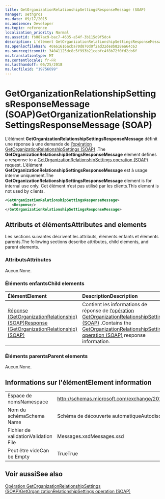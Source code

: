 ```yaml
---
title: GetOrganizationRelationshipSettingsResponseMessage (SOAP)
manager: sethgros
ms.date: 09/17/2015
ms.audience: Developer
ms.topic: reference
localization_priority: Normal
ms.assetid: fb087ac9-bac7-4635-a54f-3b115d9f5dc4
description: L’élément GetOrganizationRelationshipSettingsResponseMessage définit une réponse à une demande d’opération (SOAP) GetOrganizationRelationshipSettings. L’élément GetOrganizationRelationshipSettingsResponseMessage est à usage interne uniquement. Cet élément n’est pas utilisé par les clients.
ms.openlocfilehash: 40a61616acba70d870d0f2ad32de8b828ea64c63
ms.sourcegitcommit: 34041125dc8c5f993b21cebfc4f8b72f0fd2cb6f
ms.translationtype: MT
ms.contentlocale: fr-FR
ms.lasthandoff: 06/25/2018
ms.locfileid: "19756699"
---
```

# <a name="getorganizationrelationshipsettingsresponsemessage-soap"></a><span data-ttu-id="dc847-105">GetOrganizationRelationshipSettingsResponseMessage (SOAP)</span><span class="sxs-lookup"><span data-stu-id="dc847-105">GetOrganizationRelationshipSettingsResponseMessage (SOAP)</span></span>

<span data-ttu-id="dc847-106">L’élément **GetOrganizationRelationshipSettingsResponseMessage** définit une réponse à une demande de [l’opération GetOrganizationRelationshipSettings (SOAP)](getorganizationrelationshipsettings-operation-soap.md) .</span><span class="sxs-lookup"><span data-stu-id="dc847-106">The **GetOrganizationRelationshipSettingsResponseMessage** element defines a response to a [GetOrganizationRelationshipSettings operation (SOAP)](getorganizationrelationshipsettings-operation-soap.md) request.</span></span> <span data-ttu-id="dc847-107">L’élément **GetOrganizationRelationshipSettingsResponseMessage** est à usage interne uniquement.</span><span class="sxs-lookup"><span data-stu-id="dc847-107">The **GetOrganizationRelationshipSettingsResponseMessage** element is for internal use only.</span></span> <span data-ttu-id="dc847-108">Cet élément n’est pas utilisé par les clients.</span><span class="sxs-lookup"><span data-stu-id="dc847-108">This element is not used by clients.</span></span> 
  
```XML
<GetOrganizationRelationshipSettingsResponseMessage>
   <Response/>
</GetOrganizationRelationshipSettingsResponseMessage>
```

## <a name="attributes-and-elements"></a><span data-ttu-id="dc847-109">Attributs et éléments</span><span class="sxs-lookup"><span data-stu-id="dc847-109">Attributes and elements</span></span>

<span data-ttu-id="dc847-110">Les sections suivantes décrivent les attributs, éléments enfants et éléments parents.</span><span class="sxs-lookup"><span data-stu-id="dc847-110">The following sections describe attributes, child elements, and parent elements.</span></span>
  
### <a name="attributes"></a><span data-ttu-id="dc847-111">Attributs</span><span class="sxs-lookup"><span data-stu-id="dc847-111">Attributes</span></span>

<span data-ttu-id="dc847-112">Aucun.</span><span class="sxs-lookup"><span data-stu-id="dc847-112">None.</span></span>
  
### <a name="child-elements"></a><span data-ttu-id="dc847-113">Éléments enfants</span><span class="sxs-lookup"><span data-stu-id="dc847-113">Child elements</span></span>

|<span data-ttu-id="dc847-114">**Élément**</span><span class="sxs-lookup"><span data-stu-id="dc847-114">**Element**</span></span>|<span data-ttu-id="dc847-115">**Description**</span><span class="sxs-lookup"><span data-stu-id="dc847-115">**Description**</span></span>|
|:-----|:-----|
|[<span data-ttu-id="dc847-116">Réponse (GetOrganizationRelationship) (SOAP)</span><span class="sxs-lookup"><span data-stu-id="dc847-116">Response (GetOrganizationRelationship) (SOAP)</span></span>](response-getorganizationrelationshipsoap.md) <br/> |<span data-ttu-id="dc847-117">Contient les informations de réponse de [l’opération GetOrganizationRelationshipSettings (SOAP)](getorganizationrelationshipsettings-operation-soap.md) .</span><span class="sxs-lookup"><span data-stu-id="dc847-117">Contains the [GetOrganizationRelationshipSettings operation (SOAP)](getorganizationrelationshipsettings-operation-soap.md) response information.</span></span>  <br/> |
   
### <a name="parent-elements"></a><span data-ttu-id="dc847-118">Éléments parents</span><span class="sxs-lookup"><span data-stu-id="dc847-118">Parent elements</span></span>

<span data-ttu-id="dc847-119">Aucun.</span><span class="sxs-lookup"><span data-stu-id="dc847-119">None.</span></span>
  
## <a name="element-information"></a><span data-ttu-id="dc847-120">Informations sur l'élément</span><span class="sxs-lookup"><span data-stu-id="dc847-120">Element information</span></span>

|||
|:-----|:-----|
|<span data-ttu-id="dc847-121">Espace de noms</span><span class="sxs-lookup"><span data-stu-id="dc847-121">Namespace</span></span>  <br/> |http://schemas.microsoft.com/exchange/2010/Autodiscover  <br/> |
|<span data-ttu-id="dc847-122">Nom du schéma</span><span class="sxs-lookup"><span data-stu-id="dc847-122">Schema Name</span></span>  <br/> |<span data-ttu-id="dc847-123">Schéma de découverte automatique</span><span class="sxs-lookup"><span data-stu-id="dc847-123">Autodiscover schema</span></span>  <br/> |
|<span data-ttu-id="dc847-124">Fichier de validation</span><span class="sxs-lookup"><span data-stu-id="dc847-124">Validation File</span></span>  <br/> |<span data-ttu-id="dc847-125">Messages.xsd</span><span class="sxs-lookup"><span data-stu-id="dc847-125">Messages.xsd</span></span>  <br/> |
|<span data-ttu-id="dc847-126">Peut être vide</span><span class="sxs-lookup"><span data-stu-id="dc847-126">Can be Empty</span></span>  <br/> |<span data-ttu-id="dc847-127">True</span><span class="sxs-lookup"><span data-stu-id="dc847-127">True</span></span>  <br/> |
   
## <a name="see-also"></a><span data-ttu-id="dc847-128">Voir aussi</span><span class="sxs-lookup"><span data-stu-id="dc847-128">See also</span></span>



[<span data-ttu-id="dc847-129">Opération GetOrganizationRelationshipSettings (SOAP)</span><span class="sxs-lookup"><span data-stu-id="dc847-129">GetOrganizationRelationshipSettings operation (SOAP)</span></span>](getorganizationrelationshipsettings-operation-soap.md)

